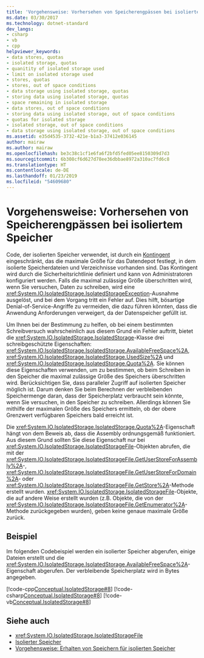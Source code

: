 ```yaml
---
title: 'Vorgehensweise: Vorhersehen von Speicherengpässen bei isoliertem Speicher'
ms.date: 03/30/2017
ms.technology: dotnet-standard
dev_langs:
- csharp
- vb
- cpp
helpviewer_keywords:
- data stores, quotas
- isolated storage, quotas
- quanitity of isolated storage used
- limit on isolated storage used
- stores, quotas
- stores, out of space conditions
- data storage using isolated storage, quotas
- storing data using isolated storage, quotas
- space remaining in isolated storage
- data stores, out of space conditions
- storing data using isolated storage, out of space conditions
- quotas for isolated storage
- isolated storage, out of space conditions
- data storage using isolated storage, out of space conditions
ms.assetid: e35d4535-3732-421e-b1a3-37412e036145
author: mairaw
ms.author: mairaw
ms.openlocfilehash: be3c38c1cf1e6fa6f2bfd5fed05ee8150309d7d3
ms.sourcegitcommit: 6b308cf6d627d78ee36dbbae8972a310ac7fd6c8
ms.translationtype: HT
ms.contentlocale: de-DE
ms.lasthandoff: 01/23/2019
ms.locfileid: "54609680"
---
```

# <a name="how-to-anticipate-out-of-space-conditions-with-isolated-storage"></a>Vorgehensweise: Vorhersehen von Speicherengpässen bei isoliertem Speicher
Code, der isolierten Speicher verwendet, ist durch ein [Kontingent](../../../docs/standard/io/isolated-storage.md#quotas) eingeschränkt, das die maximale Größe für das Datendepot festlegt, in dem isolierte Speicherdateien und Verzeichnisse vorhanden sind. Das Kontingent wird durch die Sicherheitsrichtlinie definiert und kann von Administratoren konfiguriert werden. Falls die maximal zulässige Größe überschritten wird, wenn Sie versuchen, Daten zu schreiben, wird eine <xref:System.IO.IsolatedStorage.IsolatedStorageException>-Ausnahme ausgelöst, und bei dem Vorgang tritt ein Fehler auf. Dies hilft, bösartige Denial-of-Service-Angriffe zu vermeiden, die dazu führen könnten, dass die Anwendung Anforderungen verweigert, da der Datenspeicher gefüllt ist.  
  
 Um Ihnen bei der Bestimmung zu helfen, ob bei einem bestimmten Schreibversuch wahrscheinlich aus diesem Grund ein Fehler auftritt, bietet die <xref:System.IO.IsolatedStorage.IsolatedStorage>-Klasse drei schreibgeschützte Eigenschaften: <xref:System.IO.IsolatedStorage.IsolatedStorage.AvailableFreeSpace%2A>, <xref:System.IO.IsolatedStorage.IsolatedStorage.UsedSize%2A> und <xref:System.IO.IsolatedStorage.IsolatedStorage.Quota%2A>. Sie können diese Eigenschaften verwenden, um zu bestimmen, ob beim Schreiben in den Speicher die maximal zulässige Größe des Speichers überschritten wird. Berücksichtigen Sie, dass paralleler Zugriff auf isolierten Speicher möglich ist. Darum denken Sie beim Berechnen der verbleibenden Speichermenge daran, dass der Speicherplatz verbraucht sein könnte, wenn Sie versuchen, in den Speicher zu schreiben. Allerdings können Sie mithilfe der maximalen Größe des Speichers ermitteln, ob der obere Grenzwert verfügbaren Speichers bald erreicht ist.  
  
 Die <xref:System.IO.IsolatedStorage.IsolatedStorage.Quota%2A>-Eigenschaft hängt von dem Beweis ab, dass die Assembly ordnungsgemäß funktioniert. Aus diesem Grund sollten Sie diese Eigenschaft nur bei <xref:System.IO.IsolatedStorage.IsolatedStorageFile>-Objekten abrufen, die mit der <xref:System.IO.IsolatedStorage.IsolatedStorageFile.GetUserStoreForAssembly%2A>-, <xref:System.IO.IsolatedStorage.IsolatedStorageFile.GetUserStoreForDomain%2A>- oder <xref:System.IO.IsolatedStorage.IsolatedStorageFile.GetStore%2A>-Methode erstellt wurden. <xref:System.IO.IsolatedStorage.IsolatedStorageFile>-Objekte, die auf andere Weise erstellt wurden (z.B. Objekte, die von der <xref:System.IO.IsolatedStorage.IsolatedStorageFile.GetEnumerator%2A>-Methode zurückgegeben wurden), geben keine genaue maximale Größe zurück.  
  
## <a name="example"></a>Beispiel  
 Im folgenden Codebeispiel werden ein isolierter Speicher abgerufen, einige Dateien erstellt und die <xref:System.IO.IsolatedStorage.IsolatedStorage.AvailableFreeSpace%2A>-Eigenschaft abgerufen. Der verbleibende Speicherplatz wird in Bytes angegeben.  
  
 [!code-cpp[Conceptual.IsolatedStorage#8](../../../samples/snippets/cpp/VS_Snippets_CLR/conceptual.isolatedstorage/cpp/source7.cpp#8)]
 [!code-csharp[Conceptual.IsolatedStorage#8](../../../samples/snippets/csharp/VS_Snippets_CLR/conceptual.isolatedstorage/cs/source7.cs#8)]
 [!code-vb[Conceptual.IsolatedStorage#8](../../../samples/snippets/visualbasic/VS_Snippets_CLR/conceptual.isolatedstorage/vb/source7.vb#8)]  
  
## <a name="see-also"></a>Siehe auch

- <xref:System.IO.IsolatedStorage.IsolatedStorageFile>
- [Isolierter Speicher](../../../docs/standard/io/isolated-storage.md)
- [Vorgehensweise: Erhalten von Speichern für isolierten Speicher](../../../docs/standard/io/how-to-obtain-stores-for-isolated-storage.md)
